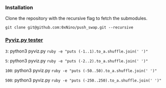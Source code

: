 ### Installation
Clone the repository with the recursive flag to fetch the submodules.

``git clone git@github.com:0xNino/push_swap.git --recursive``

### [Pyviz.py tester](https://github.com/o-reo/push_swap_visualizer)

``3``: python3 pyviz.py `ruby -e "puts (-1..1).to_a.shuffle.join(' ')"`

``5``: python3 pyviz.py `ruby -e "puts (-2..2).to_a.shuffle.join(' ')"`

``100``: python3 pyviz.py `ruby -e "puts (-50..50).to_a.shuffle.join(' ')"`

``500``: python3 pyviz.py `ruby -e "puts (-250..250).to_a.shuffle.join(' ')"`
